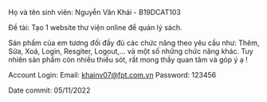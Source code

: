 Họ và tên sinh viên: Nguyễn Văn Khải - B19DCAT103

Đề tài: Tạo 1 website thư viện online để quản lý sách.

Sản phẩm của em tương đối đầy đủ các chức năng theo yêu cầu như: Thêm, Sửa, Xoá, Login, Resgiter, Logout,... và một số những chức năng khác. 
Tuy nhiên sản phẩm còn nhiều thiếu sót, rất mong thầy quan tâm và góp ý ạ !

Account Login: 
    Email:      khainv07@fpt.com.vn
    Password:   123456

Date commit: 05/11/2022